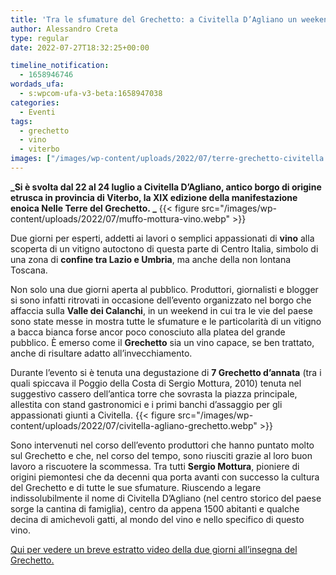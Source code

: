 ```yaml
---
title: 'Tra le sfumature del Grechetto: a Civitella D’Agliano un weekend dedicato'
author: Alessandro Creta
type: regular
date: 2022-07-27T18:32:25+00:00

timeline_notification:
  - 1658946746
wordads_ufa:
  - s:wpcom-ufa-v3-beta:1658947038
categories:
  - Eventi
tags:
  - grechetto
  - vino
  - viterbo
images: ["/images/wp-content/uploads/2022/07/terre-grechetto-civitella.webp"]
---
```

**_Si è svolta dal 22 al 24 luglio a Civitella D’Agliano, antico borgo di origine etrusca in provincia di Viterbo, la XIX edizione della manifestazione enoica Nelle Terre del Grechetto. _**
{{< figure src="/images/wp-content/uploads/2022/07/muffo-mottura-vino.webp" >}}
 

Due giorni per esperti, addetti ai lavori o semplici appassionati di **vino** alla scoperta di un vitigno autoctono di questa parte di Centro Italia, simbolo di una zona di **confine tra Lazio e Umbria**, ma anche della non lontana Toscana. 

Non solo una due giorni aperta al pubblico. Produttori, giornalisti e blogger si sono infatti ritrovati in occasione dell’evento organizzato nel borgo che affaccia sulla **Valle dei Calanchi**, in un weekend in cui tra le vie del paese sono state messe in mostra tutte le sfumature e le particolarità di un vitigno a bacca bianca forse ancor poco conosciuto alla platea del grande pubblico. È emerso come il **Grechetto** sia un vino capace, se ben trattato, anche di risultare adatto all’invecchiamento. 

Durante l’evento si è tenuta una degustazione di **7 Grechetto d’annata** (tra i quali spiccava il Poggio della Costa di Sergio Mottura, 2010) tenuta nel suggestivo cassero dell’antica torre che sovrasta la piazza principale, allestita con stand gastronomici e i primi banchi d’assaggio per gli appassionati giunti a Civitella.
{{< figure src="/images/wp-content/uploads/2022/07/civitella-agliano-grechetto.webp" >}}
 

Sono intervenuti nel corso dell’evento produttori che hanno puntato molto sul Grechetto e che, nel corso del tempo, sono riusciti grazie al loro buon lavoro a riscuotere la scommessa. Tra tutti **Sergio Mottura**, pioniere di origini piemontesi che da decenni qua porta avanti con successo la cultura del Grechetto e di tutte le sue sfumature. Riuscendo a legare indissolubilmente il nome di Civitella D’Agliano (nel centro storico del paese sorge la cantina di famiglia), centro da appena 1500 abitanti e qualche decina di amichevoli gatti, al mondo del vino e nello specifico di questo vino. 

<a href="https://www.instagram.com/reel/CgZOUhQjqwB/?utm_source=ig_web_copy_link" target="_blank" rel="noreferrer noopener">Qui per vedere un breve estratto video della due giorni all&#8217;insegna del Grechetto. </a>